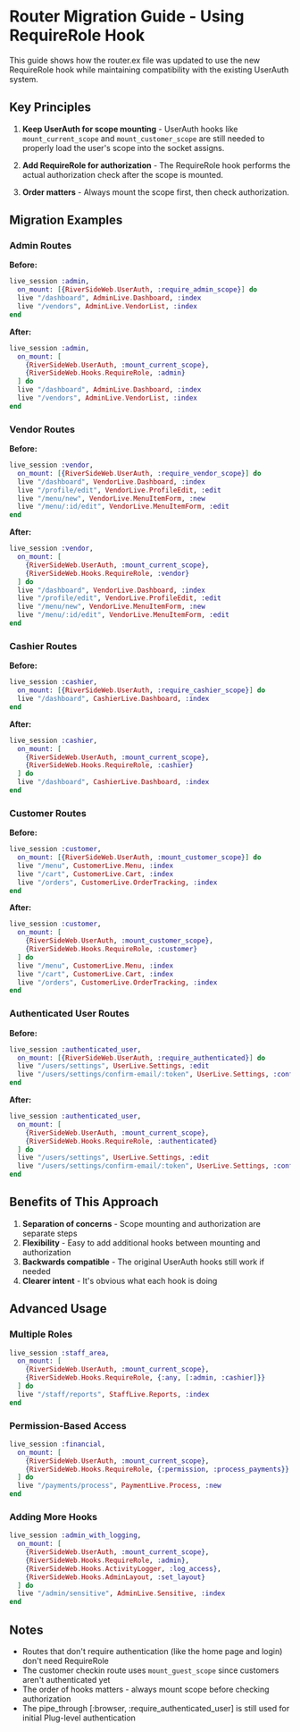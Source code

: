 # Router Migration Guide - Using RequireRole Hook

This guide shows how the router.ex file was updated to use the new RequireRole hook while maintaining compatibility with the existing UserAuth system.

## Key Principles

1. **Keep UserAuth for scope mounting** - UserAuth hooks like `mount_current_scope` and `mount_customer_scope` are still needed to properly load the user's scope into the socket assigns.

2. **Add RequireRole for authorization** - The RequireRole hook performs the actual authorization check after the scope is mounted.

3. **Order matters** - Always mount the scope first, then check authorization.

## Migration Examples

### Admin Routes

**Before:**
```elixir
live_session :admin,
  on_mount: [{RiverSideWeb.UserAuth, :require_admin_scope}] do
  live "/dashboard", AdminLive.Dashboard, :index
  live "/vendors", AdminLive.VendorList, :index
end
```

**After:**
```elixir
live_session :admin,
  on_mount: [
    {RiverSideWeb.UserAuth, :mount_current_scope},
    {RiverSideWeb.Hooks.RequireRole, :admin}
  ] do
  live "/dashboard", AdminLive.Dashboard, :index
  live "/vendors", AdminLive.VendorList, :index
end
```

### Vendor Routes

**Before:**
```elixir
live_session :vendor,
  on_mount: [{RiverSideWeb.UserAuth, :require_vendor_scope}] do
  live "/dashboard", VendorLive.Dashboard, :index
  live "/profile/edit", VendorLive.ProfileEdit, :edit
  live "/menu/new", VendorLive.MenuItemForm, :new
  live "/menu/:id/edit", VendorLive.MenuItemForm, :edit
end
```

**After:**
```elixir
live_session :vendor,
  on_mount: [
    {RiverSideWeb.UserAuth, :mount_current_scope},
    {RiverSideWeb.Hooks.RequireRole, :vendor}
  ] do
  live "/dashboard", VendorLive.Dashboard, :index
  live "/profile/edit", VendorLive.ProfileEdit, :edit
  live "/menu/new", VendorLive.MenuItemForm, :new
  live "/menu/:id/edit", VendorLive.MenuItemForm, :edit
end
```

### Cashier Routes

**Before:**
```elixir
live_session :cashier,
  on_mount: [{RiverSideWeb.UserAuth, :require_cashier_scope}] do
  live "/dashboard", CashierLive.Dashboard, :index
end
```

**After:**
```elixir
live_session :cashier,
  on_mount: [
    {RiverSideWeb.UserAuth, :mount_current_scope},
    {RiverSideWeb.Hooks.RequireRole, :cashier}
  ] do
  live "/dashboard", CashierLive.Dashboard, :index
end
```

### Customer Routes

**Before:**
```elixir
live_session :customer,
  on_mount: [{RiverSideWeb.UserAuth, :mount_customer_scope}] do
  live "/menu", CustomerLive.Menu, :index
  live "/cart", CustomerLive.Cart, :index
  live "/orders", CustomerLive.OrderTracking, :index
end
```

**After:**
```elixir
live_session :customer,
  on_mount: [
    {RiverSideWeb.UserAuth, :mount_customer_scope},
    {RiverSideWeb.Hooks.RequireRole, :customer}
  ] do
  live "/menu", CustomerLive.Menu, :index
  live "/cart", CustomerLive.Cart, :index
  live "/orders", CustomerLive.OrderTracking, :index
end
```

### Authenticated User Routes

**Before:**
```elixir
live_session :authenticated_user,
  on_mount: [{RiverSideWeb.UserAuth, :require_authenticated}] do
  live "/users/settings", UserLive.Settings, :edit
  live "/users/settings/confirm-email/:token", UserLive.Settings, :confirm_email
end
```

**After:**
```elixir
live_session :authenticated_user,
  on_mount: [
    {RiverSideWeb.UserAuth, :mount_current_scope},
    {RiverSideWeb.Hooks.RequireRole, :authenticated}
  ] do
  live "/users/settings", UserLive.Settings, :edit
  live "/users/settings/confirm-email/:token", UserLive.Settings, :confirm_email
end
```

## Benefits of This Approach

1. **Separation of concerns** - Scope mounting and authorization are separate steps
2. **Flexibility** - Easy to add additional hooks between mounting and authorization
3. **Backwards compatible** - The original UserAuth hooks still work if needed
4. **Clearer intent** - It's obvious what each hook is doing

## Advanced Usage

### Multiple Roles

```elixir
live_session :staff_area,
  on_mount: [
    {RiverSideWeb.UserAuth, :mount_current_scope},
    {RiverSideWeb.Hooks.RequireRole, {:any, [:admin, :cashier]}}
  ] do
  live "/staff/reports", StaffLive.Reports, :index
end
```

### Permission-Based Access

```elixir
live_session :financial,
  on_mount: [
    {RiverSideWeb.UserAuth, :mount_current_scope},
    {RiverSideWeb.Hooks.RequireRole, {:permission, :process_payments}}
  ] do
  live "/payments/process", PaymentLive.Process, :new
end
```

### Adding More Hooks

```elixir
live_session :admin_with_logging,
  on_mount: [
    {RiverSideWeb.UserAuth, :mount_current_scope},
    {RiverSideWeb.Hooks.RequireRole, :admin},
    {RiverSideWeb.Hooks.ActivityLogger, :log_access},
    {RiverSideWeb.Hooks.AdminLayout, :set_layout}
  ] do
  live "/admin/sensitive", AdminLive.Sensitive, :index
end
```

## Notes

- Routes that don't require authentication (like the home page and login) don't need RequireRole
- The customer checkin route uses `mount_guest_scope` since customers aren't authenticated yet
- The order of hooks matters - always mount scope before checking authorization
- The pipe_through [:browser, :require_authenticated_user] is still used for initial Plug-level authentication
